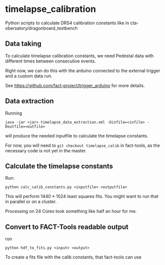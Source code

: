 # timelapse_calibration
Python scripts to calculate DRS4 calibration constants like in cta-obersatory/dragonboard_testbench



## Data taking

To calculate timelapse calibration constants, we need Pedestal data
with different times between consecutive events.

Right now, we can do this with the arduino connected to the external 
trigger and a custom data run.

See https://github.com/fact-project/trigger_arduino for more details.



## Data extraction

Running
```
java -jar <jar> timelapse_data_extraction.xml -Dinfile=<infile> -Doutfile=<outfile>
```
will produce the needed inputfile to calculate the timelapse constants.

For now, you will need to `git checkout timelapse_calib` in fact-tools, 
as the necessary code is not yet in the master.


## Calculate the timelapse constants

Run:
```
python calc_calib_constants.py <inputfile> <outputfile>
```

This will perform 1440 * 1024 least squares fits. You might want to run that in parallel or on a cluster.

Processing on 24 Cores took something like half an hour for me.

## Convert to FACT-Tools readable output

run
```
python hdf_to_fits.py <input> <output>
```
To create a fits file with the calib constants, that fact-tools can use


